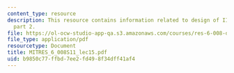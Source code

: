 ```yaml
---
content_type: resource
description: This resource contains information related to design of IIR digital filters,
  part 2.
file: https://ol-ocw-studio-app-qa.s3.amazonaws.com/courses/res-6-008-digital-signal-processing-spring-2011/b9850c77ffbd7ee2fd498f34dff41af4_MITRES_6_008S11_lec15.pdf
file_type: application/pdf
resourcetype: Document
title: MITRES_6_008S11_lec15.pdf
uid: b9850c77-ffbd-7ee2-fd49-8f34dff41af4
---
```

